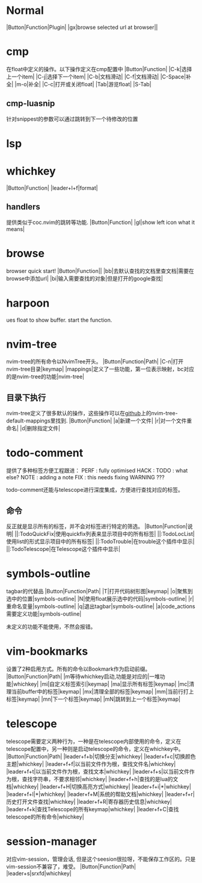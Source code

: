 # Normal
|Button|Function|Plugin|
|gx|browse selected url at browser||

# cmp
在float中定义的操作。以下操作定义在cmp配置中
|Button|Function|
|C-k|选择上一个item|
|C-j|选择下一个item|
|C-b|文档滑动|
|C-f|文档滑动|
|C-Space|补全|
|m-o|补全|
|C-c|打开或关闭float|
|Tab|游览float|
|S-Tab|
## cmp-luasnip
针对snippest的参数可以通过<TAB>跳转到下一个待修改的位置

# lsp
# whichkey
|Button|Function|
|leader+l+f|format|

## handlers
提供类似于coc.nvim的跳转等功能.
|Button|Function|
|gl|show left icon what it means|


# browse
browser quick start!
|Button|Function||
|bb|去默认查找的文档里查文档|需要在browse中添加url|
|bi|输入需要查找的对象|但是打开的google查找|

# harpoon
ues float to show buffer.
<TAB> start the function.

# nvim-tree
nvim-tree的所有命令以NvimTree开头。
|Button|Function|Path|
|C-n|打开nvim-tree目录|keymap|
|mappings|定义了一些功能，第一位表示映射，bc对应的是nvim-tree的功能|nvim-tree|
## 目录下执行
nvim-tree定义了很多默认的操作，这些操作可以在[github](https://github.com/kyazdani42/nvim-tree.lua/blob/master/doc/nvim-tree-lua.txt)上的nvim-tree-default-mappings里找到.
|Button|Function|
|a|新建一个文件|
|r|对一个文件重命名|
|d|删除指定文件|

# todo-comment
提供了多种标签方便工程跟进：
PERF : fully optimised
HACK : 
TODO : what else?
NOTE : adding a note
FIX : this needs fixing
WARNING ???

todo-comment还能与telescope进行深度集成，方便进行查找对应的标签。
## 命令
反正就是显示所有的标签，并不会对标签进行特定的筛选。
|Button|Function|说明|
||:TodoQuickFix|使用quickfix列表来显示项目中的所有标签|
||:TodoLocList|使用list的形式显示项目中的所有标签|
||:TodoTrouble|在trouble这个插件中显示|
||:TodoTelescope|在Telescope这个插件中显示|

# symbols-outline
tagbar的代替品
|Button|Function|Path|
|T|打开代码树形图|keymap|
|o|聚焦到选中的位置|symbols-outline|
|N|使用float展示选中的代码|symbols-outline|
|r|重命名变量|symbols-outline|
|q|退出tagbar|symbols-outline|
|a|code_actions需要定义功能|symbols-outline|

未定义的功能不能使用，不然会报错。

# vim-bookmarks
设置了2种启用方式。所有的命令以Bookmark作为启动前缀。
|Button|Function|Path|
|m等待whichkey启动,功能是对应的|一堆功能|whichkey|
|mi|自定义标签索引|keymap|
|ma|显示所有标签|keymap|
|mc|清理当前buffer中的标签|keymap|
|mx|清理全部的标签|keymap|
|mm|当前行打上标签|keymap|
|mn|下一个标签|keymap|
|mN|跳转到上一个标签|keymap|

# telescope
telescope需要定义两种行为，一种是在telescope内部使用的命令，定义在telescope配置中，另一种则是启动telescope的命令，定义在whichkey中。
|Button|Function|Path|
|leader+f+b|切换分支|whichkey|
|leader+f+c|切换颜色主题|whichkey|
|leader+f+f|以当前文件作为根，查找文件名|whichkey|
|leader+f+t|以当前文件作为根，查找文本|whichkey|
|leader+f+s|以当前文件作为根，查找字符串，不要求相邻|whichkey|
|leader+f+h|查找的是lua的文档|whichkey|
|leader+f+H|切换高亮方式|whichkey|
|leader+f+i|\*|whichkey|
|leader+f+l|\*|whichkey|
|leader+f+M|系统的帮助文档|whichkey|
|leader+f+r|历史打开文件查找|whichkey|
|leader+f+R|寄存器历史信息|whichkey|
|leader+f+k|查找Telescope的所有keymap|whichkey|
|leader+f+C|查找telescope的所有命令|whichkey|

# session-manager
对应vim-session，管理会话, 但是这个seesion很拉呀，不能保存工作区的。只是vim-session不兼容了，难受。
|Button|Function|Path|
|leader+s|srxfd|whichkey|

